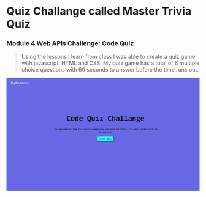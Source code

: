# Quiz Challange called Master Trivia Quiz
### Module 4 Web APIs Challenge: Code Quiz

> Using the lessons I learn from class I was able to create a quiz game with javascript, HTML and CSS. My quiz game has a total of 6 multiple choice questions with 60 seconds to answer before the time runs out.

![img](./assets/images/intro.png)